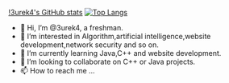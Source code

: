 [!3urek4's GitHub stats](https://github-readme-stats.vercel.app/api?username=3urek4&count_private=true&show_icons=true&theme=radical)
[![Top Langs](https://github-readme-stats.vercel.app/api/top-langs/?username=3urek4&layout=compact)](https://github.com/anuraghazra/github-readme-stats)
- 👋 Hi, I’m @3urek4, a freshman.
- 👀 I’m interested in Algorithm,artificial intelligence,website development,network security and so on.
- 🌱 I’m currently learning Java,C++ and website development.
- 💞️ I’m looking to collaborate on C++ or Java projects.                                                                          
- 📫 How to reach me ...

<!---
loveNGC2237/loveNGC2237 is a ✨ special ✨ repository because its `README.md` (this file) appears on your GitHub profile.
You can click the Preview link to take a look at your changes.
--->
